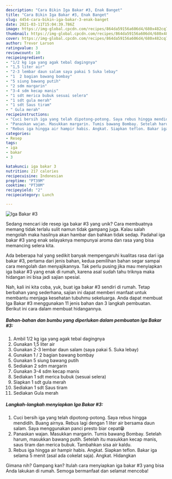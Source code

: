 ```yaml
---
description: "Cara Bikin Iga Bakar #3, Enak Banget"
title: "Cara Bikin Iga Bakar #3, Enak Banget"
slug: 4454-cara-bikin-iga-bakar-3-enak-banget
date: 2021-03-11T15:04:39.786Z
image: https://img-global.cpcdn.com/recipes/864da59156a606d4/680x482cq70/iga-bakar-3-foto-resep-utama.jpg
thumbnail: https://img-global.cpcdn.com/recipes/864da59156a606d4/680x482cq70/iga-bakar-3-foto-resep-utama.jpg
cover: https://img-global.cpcdn.com/recipes/864da59156a606d4/680x482cq70/iga-bakar-3-foto-resep-utama.jpg
author: Trevor Larson
ratingvalue: 3
reviewcount: 10
recipeingredient:
- "1/2 kg iga yang agak tebal dagingnya"
- "1,5 liter air"
- "2-3 lembar daun salam saya pakai 5 Suka lebay"
- "1  2 bagian bawang bombay"
- "5 siung bawang putih"
- "2 sdm margarin"
- "3-4 sdm kecap manis"
- "1 sdt merica bubuk sesuai selera"
- "1 sdt gula merah"
- "1 sdt Saus tiram"
- " Gula merah"
recipeinstructions:
- "Cuci bersih iga yang telah dipotong-potong. Saya rebus hingga mendidih. Buang airnya. Rebus lagi dengan 1 liter air bersama daun salam. Saya menggunakan panci presto biar cepat😁"
- "Panaskan wajan. Masukkan margarin. Tumis bawang Bombay. Setelah harum, masukkan bawang putih. Setelah itu masukkan kecap manis, saus tiram dan merica bubuk. Tambahkan sisa air kaldu."
- "Rebus iga hingga air hampir habis. Angkat. Siapkan teflon. Bakar iga selama 5 menit (asal ada cokelat saja). Angkat. Hidangkan"
categories:
- Resep
tags:
- iga
- bakar
- 3

katakunci: iga bakar 3 
nutrition: 217 calories
recipecuisine: Indonesian
preptime: "PT39M"
cooktime: "PT30M"
recipeyield: "2"
recipecategory: Lunch

---
```



![Iga Bakar #3](https://img-global.cpcdn.com/recipes/864da59156a606d4/680x482cq70/iga-bakar-3-foto-resep-utama.jpg)

Sedang mencari ide resep iga bakar #3 yang unik? Cara membuatnya memang tidak terlalu sulit namun tidak gampang juga. Kalau salah mengolah maka hasilnya akan hambar dan bahkan tidak sedap. Padahal iga bakar #3 yang enak selayaknya mempunyai aroma dan rasa yang bisa memancing selera kita.



Ada beberapa hal yang sedikit banyak mempengaruhi kualitas rasa dari iga bakar #3, pertama dari jenis bahan, kedua pemilihan bahan segar sampai cara mengolah dan menyajikannya. Tak perlu pusing jika mau menyiapkan iga bakar #3 yang enak di rumah, karena asal sudah tahu triknya maka hidangan ini bisa jadi sajian spesial.


Nah, kali ini kita coba, yuk, buat iga bakar #3 sendiri di rumah. Tetap berbahan yang sederhana, sajian ini dapat memberi manfaat untuk membantu menjaga kesehatan tubuhmu sekeluarga. Anda dapat membuat Iga Bakar #3 menggunakan 11 jenis bahan dan 3 langkah pembuatan. Berikut ini cara dalam membuat hidangannya.

<!--inarticleads1-->

##### Bahan-bahan dan bumbu yang diperlukan dalam pembuatan Iga Bakar #3:

1. Ambil 1/2 kg iga yang agak tebal dagingnya
1. Gunakan 1,5 liter air
1. Gunakan 2-3 lembar daun salam (saya pakai 5. Suka lebay)
1. Gunakan 1 / 2 bagian bawang bombay
1. Gunakan 5 siung bawang putih
1. Sediakan 2 sdm margarin
1. Gunakan 3-4 sdm kecap manis
1. Sediakan 1 sdt merica bubuk (sesuai selera)
1. Siapkan 1 sdt gula merah
1. Sediakan 1 sdt Saus tiram
1. Sediakan  Gula merah




<!--inarticleads2-->

##### Langkah-langkah menyiapkan Iga Bakar #3:

1. Cuci bersih iga yang telah dipotong-potong. Saya rebus hingga mendidih. Buang airnya. Rebus lagi dengan 1 liter air bersama daun salam. Saya menggunakan panci presto biar cepat😁
1. Panaskan wajan. Masukkan margarin. Tumis bawang Bombay. Setelah harum, masukkan bawang putih. Setelah itu masukkan kecap manis, saus tiram dan merica bubuk. Tambahkan sisa air kaldu.
1. Rebus iga hingga air hampir habis. Angkat. Siapkan teflon. Bakar iga selama 5 menit (asal ada cokelat saja). Angkat. Hidangkan




Gimana nih? Gampang kan? Itulah cara menyiapkan iga bakar #3 yang bisa Anda lakukan di rumah. Semoga bermanfaat dan selamat mencoba!
